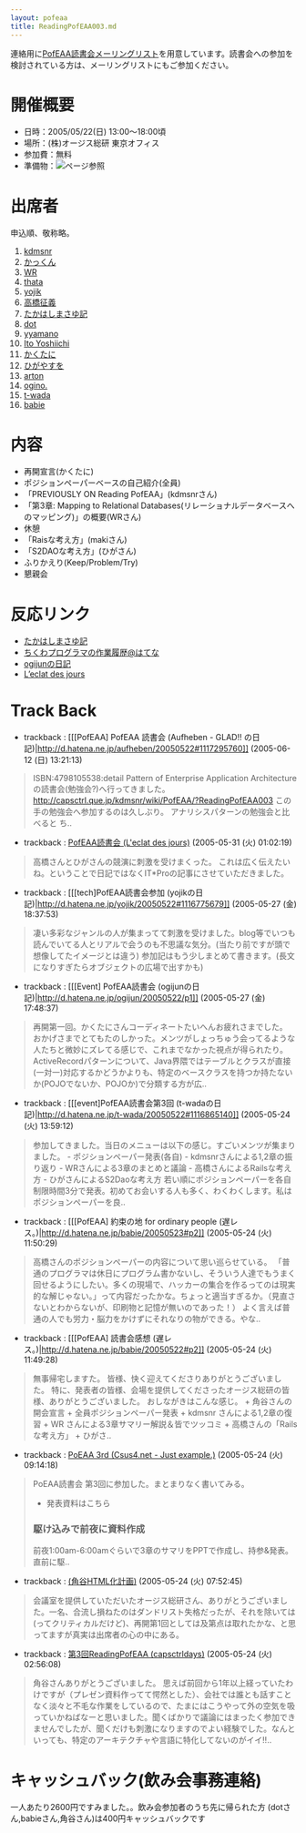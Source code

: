 ```yaml
---
layout: pofeaa
title: ReadingPofEAA003.md
---
```



連絡用に[PofEAA読書会メーリングリスト](PofEAAReadingMailingList)を用意しています。読書会への参加を検討されている方は、メーリングリストにもご参加ください。

# 開催概要
- 日時：2005/05/22(日) 13:00〜18:00頃
- 場所：(株)オージス総研 東京オフィス
- 参加費：無料
- 準備物：![](用意するもの)ページ参照

# 出席者
申込順、敬称略。
1. [kdmsnr](http://capsctrl.que.jp/kdmsnr/diary/)
1. [かっくん](http://secure.ddo.jp/~kaku/tdiary/)
1. [WR](http://www.csus4.net/d/)
1. [thata](http://d.hatena.ne.jp/thata/)
1. [yojik](http://d.hatena.ne.jp/yojik/)
1. [高橋征義](http://www.rubycolor.org/maki/)
1. [たかはしまさゆ記](http://rektunpe.dip.jp/~masayuki/diary/)
1. [dot](http://blog.prebyte.jp/)
1. [yyamano](http://d.hatena.ne.jp/yyamano/)
1. [Ito Yoshiichi](http://d.hatena.ne.jp/aufheben/)
1. [かくたに](http://kakutani.com/)
1. [ひがやすを](http://d.hatena.ne.jp/higayasuo/)
1. [arton](http://arton.no-ip.info/diary/)
1. [ogino.](http://d.hatena.ne.jp/ogijun/)
1. [t-wada](http://d.hatena.ne.jp/t-wada/)
1. [babie](http://d.hatena.ne.jp/babie/)

# 内容

- 再開宣言(かくたに)
- ポジションペーパーベースの自己紹介(全員)
- 「PREVIOUSLY ON Reading PofEAA」(kdmsnrさん)
- 「第3章: Mapping to Relational Databases(リレーショナルデータベースへのマッピング)」の概要(WRさん)
- 休憩
- 「Raisな考え方」(makiさん)
- 「S2DAOな考え方」(ひがさん)
- ふりかえり(Keep/Problem/Try)
- 懇親会

# 反応リンク

- [たかはしまさゆ記](http://rektunpe.dip.jp/~masayuki/diary/?date=20050522)
- [ちくわプログラマの作業履歴@はてな](http://d.hatena.ne.jp/thata/20050523#1116775712)
- [ogijunの日記](http://d.hatena.ne.jp/ogijun/20050522/p1)
- [L’eclat des jours](http://arton.no-ip.info/diary/20050522.html#p01)

# Track Back

- trackback : [[[PofEAA] PofEAA 読書会 (Aufheben - GLAD!! の日記)|http://d.hatena.ne.jp/aufheben/20050522#1117295760]] (2005-06-12 (日) 13:21:13)
> ISBN:4798105538:detail  Pattern of Enterprise Application Architecture  の読書会(勉強会?)へ行ってきました。   http://capsctrl.que.jp/kdmsnr/wiki/PofEAA/?ReadingPofEAA003  この手の勉強会へ参加するのは久しぶり。  アナリシスパターンの勉強会と比べると  ち..


- trackback : [PofEAA読書会 (L'eclat des jours)](http://arton.no-ip.info/diary/20050531.html#p01) (2005-05-31 (火) 01:02:19)
>高橋さんとひがさんの競演に刺激を受けまくった。
>これは広く伝えたいね。ということで日記ではなくIT*Proの記事にさせていただきました。


- trackback : [[[tech]PofEAA読書会参加 (yojikの日記)|http://d.hatena.ne.jp/yojik/20050522#1116775679]] (2005-05-27 (金) 18:37:53)
>凄い多彩なジャンルの人が集まってて刺激を受けました。blog等でいつも読んでいてる人とリアルで会うのも不思議な気分。(当たり前ですが頭で想像してたイメージとは違う)  参加記はもう少しまとめて書きます。(長文になりすぎたらオブジェクトの広場で出すかも)  


- trackback : [[[Event] PofEAA読書会 (ogijunの日記)|http://d.hatena.ne.jp/ogijun/20050522/p1]] (2005-05-27 (金) 17:48:37)
>再開第一回。かくたにさんコーディネートたいへんお疲れさまでした。 おかげさまでとてもたのしかった。メンツがしょっちゅう会ってるような人たちと微妙にズレてる感じで、これまでなかった視点が得られたり。 ActiveRecordパターンについて、Java界隈ではテーブルとクラスが直接(一対一)対応するかどうかよりも、特定のベースクラスを持つか持たないか(POJOでないか、POJOか)で分類する方が広..


- trackback : [[[event]PofEAA読書会第3回 (t-wadaの日記)|http://d.hatena.ne.jp/t-wada/20050522#1116865140]] (2005-05-24 (火) 13:59:12)
>参加してきました。当日のメニューは以下の感じ。すごいメンツが集まりました。  - ポジションペーパー発表(各自) - kdmsnrさんによる1,2章の振り返り - WRさんによる3章のまとめと議論 - 高橋さんによるRailsな考え方 - ひがさんによるS2Daoな考え方  若い順にポジションペーパーを各自制限時間3分で発表。初めてお会いする人も多く、わくわくします。私はポジションペーパーを良..


- trackback : [[[PofEAA] 約束の地 for ordinary people (遅レス。)|http://d.hatena.ne.jp/babie/20050523#p2]] (2005-05-24 (火) 11:50:29)
>高橋さんのポジションペーパーの内容について思い巡らせている。   「普通のプログラマは休日にプログラム書かないし、そういう人達でもうまく回せるようにしたい。多くの現場で、ハッカーの集合を作るってのは現実的な解じゃない。」って内容だったかな。ちょっと適当すぎるか。（見直さないとわからないが、印刷物と記憶が無いのであった！）   よく言えば普通の人でも労力・脳力をかけずにそれなりの物ができる。やな..


- trackback : [[[PofEAA] 読書会感想 (遅レス。)|http://d.hatena.ne.jp/babie/20050522#p2]] (2005-05-24 (火) 11:49:28)
>無事帰宅しますた。   皆様、快く迎えてくださりありがとうございました。 特に、発表者の皆様、会場を提供してくださったオージス総研の皆様、ありがとうございました。   おしながきはこんな感じ。 + 角谷さんの開会宣言 + 全員ポジションペーパー発表 + kdmsnr さんによる1,2章の復習 + WR さんによる3章サマリー解説＆皆でツッコミ + 高橋さんの「Rails な考え方」 + ひがさ..


- trackback : [PoEAA 3rd (Csus4.net - Just example.)](http://www.csus4.net/d/2005/05/22/poeaa-3rd/) (2005-05-24 (火) 09:14:18)
>PoEAA読書会 第3回に参加した。まとまりなく書いてみる。
>
>* 発表資料はこちら
>
>### 駆け込みで前夜に資料作成
>前夜1:00am-6:00amぐらいで3章のサマリをPPTで作成し、持参&発表。
>直前に駆..


- trackback : [ (角谷HTML化計画)](http://kakutani.com/20050522.html#p02) (2005-05-24 (火) 07:52:45)
>会議室を提供していただいたオージス総研さん、ありがとうございました。一名、合流し損ねたのはダンドリスト失格だったが、それを除いては(ってクリティカルだけど)、再開第1回としては及第点は取れたかな、と思ってますが真実は出席者の心の中にある。


- trackback : [第3回ReadingPofEAA (capsctrldays)](http://capsctrl.que.jp/kdmsnr/diary/20050522.html#p01) (2005-05-24 (火) 02:56:08)
>
>角谷さんありがとうございました。
>思えば前回から1年以上経っていたわけですが（プレゼン資料作ってて愕然とした）、会社では誰とも話すことなく淡々と不毛な作業をしているので、たまにはこうやって外の空気を吸っていかねばなーと思いました。聞くばかりで議論にはまったく参加できませんでしたが、聞くだけも刺激になりますのでよい経験でした。なんといっても、特定のアーキテクチャや言語に特化してないのがイイ!!..


# キャッシュバック(飲み会事務連絡)
一人あたり2600円ですみました。。飲み会参加者のうち先に帰られた方
(dotさん,babieさん,角谷さん)は400円キャッシュバックです
